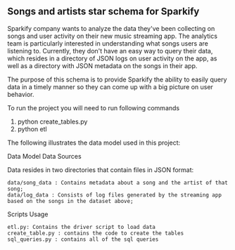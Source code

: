 ## Songs and artists star schema for Sparkify

Sparkify company wants to analyze the data they've been collecting on songs and user activity on their new music streaming app. The analytics team is particularly interested in understanding what songs users are listening to. Currently, they don't have an easy way to query their data, which resides in a directory of JSON logs on user activity on the app, as well as a directory with JSON metadata on the songs in their app.

The purpose of this schema is to provide Sparkify the ability to easily query data in a timely manner so they can come up with a big picture on user behavior.



To run the project you will need to run following commands
1. python create_tables.py
2. python etl

The following illustrates the data model used in this project:

Data Model
Data Sources

Data resides in two directories that contain files in JSON format:

    data/song_data : Contains metadata about a song and the artist of that song;
    data/log_data : Consists of log files generated by the streaming app based on the songs in the dataset above;


Scripts Usage

    etl.py: Contains the driver script to load data
    create_table.py : contains the code to create the tables
    sql_queries.py : contains all of the sql queries

